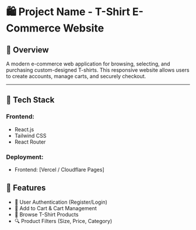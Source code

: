 # 🛍️ Project Name - T-Shirt E-Commerce Website

## 📌 Overview

A modern e-commerce web application for browsing, selecting, and purchasing custom-designed T-shirts. This responsive website allows users to create accounts, manage carts, and securely checkout.

---

## 🔧 Tech Stack

### Frontend:
- React.js
- Tailwind CSS
- React Router


### Deployment:
- Frontend: [Vercel / Cloudflare Pages]



## 🚀 Features

- 🧾 User Authentication (Register/Login)
- 🧺 Add to Cart & Cart Management
- 👕 Browse T-Shirt Products
- 🔍 Product Filters (Size, Price, Category)

